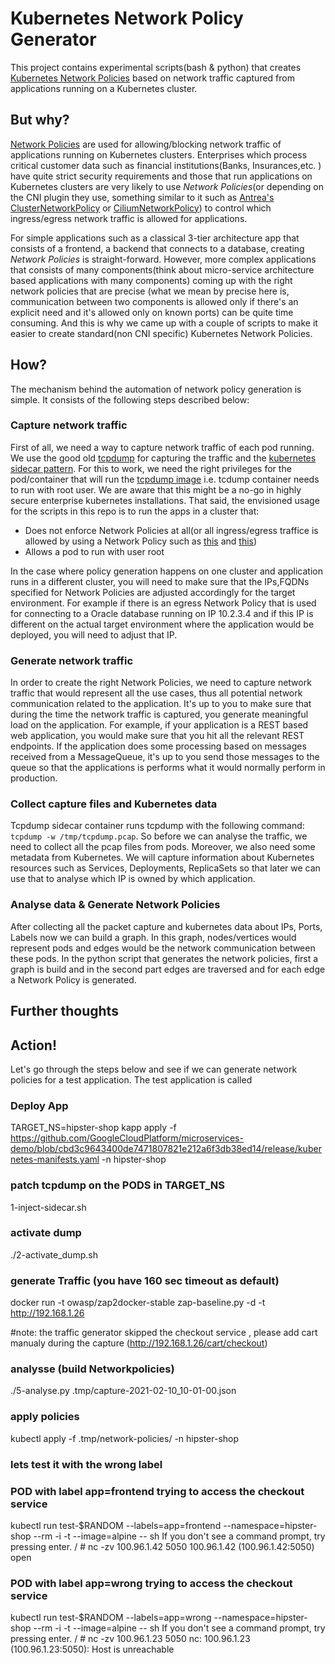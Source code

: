 # Kubernetes Network Policy Generator

This project contains experimental scripts(bash & python) that creates [Kubernetes Network Policies](https://kubernetes.io/docs/concepts/services-networking/network-policies/) based on network traffic captured from applications running on a Kubernetes cluster.

## But why?

[Network Policies](https://kubernetes.io/docs/concepts/services-networking/network-policies/) are used for allowing/blocking network traffic of applications running on Kubernetes clusters. Enterprises which process critical customer data such as financial institutions(Banks, Insurances,etc. ) have quite strict security requirements and those that run applications on Kubernetes clusters are very likely to use *Network Policies*(or depending on the CNI plugin they use, something similar to it such as [Antrea's ClusterNetworkPolicy](https://github.com/vmware-tanzu/antrea/blob/a9adf5a58acee9bfb06fbe75b0f2d097ec362c99/docs/antrea-network-policy.md) or [CiliumNetworkPolicy](https://docs.cilium.io/en/v1.8/concepts/kubernetes/policy/#ciliumnetworkpolicy)) to control which ingress/egress network traffic is allowed for applications.

For simple applications such as a classical 3-tier architecture app that consists of a frontend, a backend that connects to a database, creating *Network Policies* is straight-forward. However, more complex applications that consists of many components(think about micro-service architecture based applications with many components) coming up with the right network policies that are precise (what we mean by precise here is, communication between two components is allowed only if there's an explicit need and it's allowed only on known ports) can be quite time consuming. And this is why we came up with a couple of scripts to make it easier to create standard(non CNI specific) Kubernetes Network Policies.

## How?

The mechanism behind the automation of  network policy generation is simple. It consists of the following steps described below:

### Capture network traffic

First of all, we need a way to capture network traffic of each pod running. We use the good old [tcpdump](https://en.wikipedia.org/wiki/Tcpdump) for capturing the traffic and the [kubernetes sidecar pattern](https://www.google.com/search?q=kubernetes+sidecar+pattern). For this to work, we need the right privileges for the pod/container that will run the [tcpdump image](https://hub.docker.com/r/dockersec/tcpdump) i.e. tcdump container needs to run with root user. We are aware that this might be a no-go in highly secure enterprise kubernetes installations. That said, the envisioned usage for the scripts in this repo is to run the apps in a cluster that: 
- Does not enforce Network Policies at all(or all ingress/egress traffice is allowed by using a Network Policy such as [this](https://kubernetes.io/docs/concepts/services-networking/network-policies/#default-allow-all-ingress-traffic) and [this](https://kubernetes.io/docs/concepts/services-networking/network-policies/#default-allow-all-egress-traffic))
- Allows a pod to run with user root

In the case where policy generation happens on one cluster and application runs in a different cluster, you will need to make sure that the IPs,FQDNs specified for Network Policies are adjusted accordingly for the target environment. For example if  there is an egress Network Policy that is used for connecting to a Oracle database running on IP 10.2.3.4 and if this IP is different on the actual target environment where the application would be deployed, you will need to adjust that IP.

### Generate network traffic

In order to create the right Network Policies, we need to capture network traffic that would represent all the use cases, thus all potential network communication related to the application. It's up to you to make sure that during the time the network traffic is captured, you generate meaningful load on the application. For example, if your application is a REST based web application, you would make sure that you hit all the relevant REST endpoints. If the application does some processing based on messages received from a MessageQueue, it's up to you send those messages to the queue so that the applications is performs what it would normally perform in production.

### Collect capture files and Kubernetes data

Tcpdump sidecar container runs tcpdump with the following command: ```tcpdump -w /tmp/tcpdump.pcap```. So before we can analyse the traffic, we need to collect all the pcap files from pods. Moreover, we also need some metadata from Kubernetes. We will capture information about Kubernetes resources such as Services, Deployments, ReplicaSets so that later we can use that to analyse which IP is owned by which application.

### Analyse data & Generate Network Policies

After collecting all the packet capture and kubernetes data about IPs, Ports, Labels now we can build a graph. In this graph, nodes/vertices would represent pods and edges would be the network communication between these pods. In the python script that generates the network policies,  first a graph is build and in the second part edges are traversed and for each edge a Network Policy is generated.

## Further thoughts



## Action!

Let's go through the steps below and see if we can generate network policies for a test application. The test application is called 

### Deploy App 
TARGET_NS=hipster-shop
kapp apply -f https://github.com/GoogleCloudPlatform/microservices-demo/blob/cbd3c9643400de7471807821e212a6f3db38ed14/release/kubernetes-manifests.yaml -n hipster-shop



### patch tcpdump on the PODS in TARGET_NS 
1-inject-sidecar.sh 

### activate dump

./2-activate_dump.sh

### generate Traffic (you have 160 sec timeout as default) 

docker run -t owasp/zap2docker-stable zap-baseline.py -d -t  http://192.168.1.26

#note: the traffic generator skipped the checkout service , please add cart manualy during the capture (http://192.168.1.26/cart/checkout)

### analysse (build Networkpolicies) 
./5-analyse.py .tmp/capture-2021-02-10_10-01-00.json 

### apply policies 
 kubectl apply -f .tmp/network-policies/ -n hipster-shop
 
 
### lets test it with the wrong label 

### POD with label app=frontend trying to access the checkout service

kubectl run test-$RANDOM --labels=app=frontend  --namespace=hipster-shop --rm -i -t --image=alpine -- sh
If you don't see a command prompt, try pressing enter.
/ # nc -zv 100.96.1.42 5050
100.96.1.42 (100.96.1.42:5050) open
 
### POD with label app=wrong trying to access the checkout service

kubectl run test-$RANDOM --labels=app=wrong  --namespace=hipster-shop --rm -i -t --image=alpine -- sh
If you don't see a command prompt, try pressing enter.
/ # nc -zv 100.96.1.23 5050
nc: 100.96.1.23 (100.96.1.23:5050): Host is unreachable

